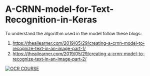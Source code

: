 # A-CRNN-model-for-Text-Recognition-in-Keras

To understand the algorithm used in the model follow these blogs:

1. https://theailearner.com/2019/05/29/creating-a-crnn-model-to-recognize-text-in-an-image-part-1/
2. https://theailearner.com/2019/05/29/creating-a-crnn-model-to-recognize-text-in-an-image-part-2/

[![OCR COURSE](https://github.com/TheAILearner/A-CRNN-model-for-Text-Recognition-in-Keras/blob/master/ocr_course_banner.PNG)](https://www.udemy.com/course/mastering-ocr-using-deep-learning-and-opencv-python/?couponCode=THEAILEARNER50)
